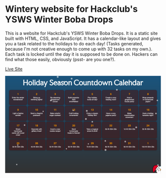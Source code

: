 # Wintery website for Hackclub's YSWS Winter Boba Drops 

This is a website for Hackclub's YSWS Winter Boba Drops. It is a static site built with HTML, CSS, and JavaScript. It has a calendar-like layout and gives you a task related to the holidays to do each day! (Tasks generated, because I'm not creative enough to come up with 32 tasks on my own.). Each task is locked until the day it is supposed to be done on. Hackers can find what those easily, obviously (psst- are you one?).

[Live Site](https://kavishdevar.me/wintery-website)

![Screenshot](/screenshot.png)
